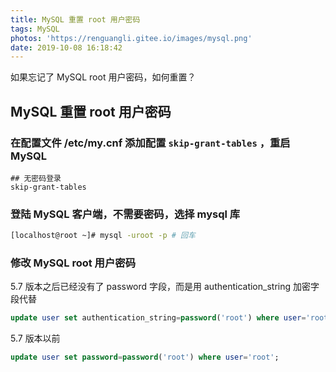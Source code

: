 ```yaml
---
title: MySQL 重置 root 用户密码
tags: MySQL
photos: 'https://renguangli.gitee.io/images/mysql.png'
date: 2019-10-08 16:18:42
---
```


如果忘记了 MySQL root 用户密码，如何重置？

<!-- more -->

## MySQL 重置 root 用户密码

### 在配置文件 /etc/my.cnf 添加配置 `skip-grant-tables` ，重启 MySQL

```
## 无密码登录
skip-grant-tables
```

### 登陆 MySQL 客户端，不需要密码，选择 mysql 库

```bash
[localhost@root ~]# mysql -uroot -p # 回车
```

### 修改 MySQL root 用户密码

5.7 版本之后已经没有了 password 字段，而是用 authentication_string 加密字段代替

```sql
update user set authentication_string=password('root') where user='root';
```

5.7 版本以前
```sql
update user set password=password('root') where user='root';
```
